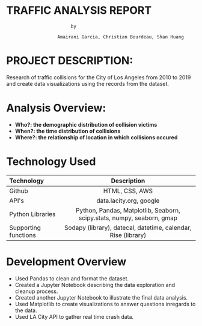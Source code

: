 # **TRAFFIC ANALYSIS  REPORT** 


							by
							
					   Amairani Garcia, Christian Bourdeau, Shan Huang

# PROJECT DESCRIPTION:

Research of traffic collisions for the City of Los Angeles from 2010 to 2019 and create data visualizations using the records from the dataset. 

# Analysis Overview:

+ **Who?: the demographic distribution of collision victims**
+ **When?: the time distribution of collisions**
+ **Where?: the relationship of location in which collisions occured**


# Technology Used

| Technology   		| Description    							|
| :---         		|     :---:      							|
|  Github      		| HTML, CSS, AWS 							|
|  API's       		| data.lacity.org, google 							|
|  Python Libraries   	| Python, Pandas, Matplotlib, Seaborn, scipy.stats, numpy, seaborn, gmap    		|
|  Supporting functions	| Sodapy (library), datecal, datetime, calendar, Rise (library)		|


# Development Overview		
		
+	Used Pandas to clean and format the dataset. 
+	Created a Jupyter Notebook describing the data exploration and cleanup process.
+	Created another Jupyter Notebook to illustrate the final data analysis. 
+	Used Matplotlib to create visualizations to answer questions inregards to the data.  
+	Used LA City API to gather real time crash data. 

		
